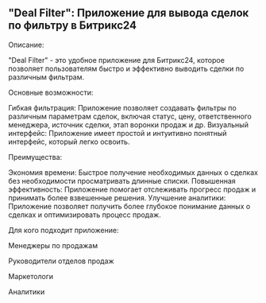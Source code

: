 ## "Deal Filter":  Приложение для вывода сделок по фильтру в Битрикс24

Описание:

"Deal Filter" - это удобное приложение для Битрикс24, которое позволяет пользователям быстро и эффективно выводить сделки по различным фильтрам.  

Основные возможности:

 Гибкая фильтрация:  Приложение позволяет создавать фильтры по различным параметрам сделок, включая статус, цену, ответственного менеджера, источник сделки, этап воронки продаж и др.
 Визуальный интерфейс:  Приложение имеет простой и интуитивно понятный интерфейс, который легко освоить.

Преимущества:

 Экономия времени:  Быстрое получение необходимых данных о сделках без необходимости просматривать длинные списки.
 Повышенная эффективность:  Приложение помогает  отслеживать прогресс продаж и принимать более взвешенные решения.
 Улучшение аналитики:  Приложение позволяет получить более глубокое понимание данных о сделках и  оптимизировать процесс продаж.

Для кого подходит приложение:

 <p>Менеджеры по продажам</p>
 <p>Руководители отделов продаж</p>
 <p>Маркетологи</p>
 <p>Аналитики</p>
